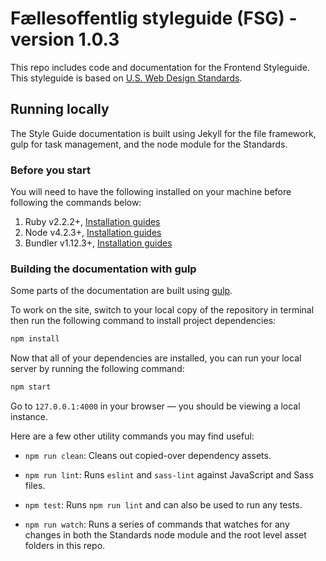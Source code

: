 # Fællesoffentlig styleguide (FSG) - version 1.0.3

This repo includes code and documentation for the Frontend Styleguide. This styleguide is based on [U.S. Web Design Standards](https://standards.usa.gov/).

## Running locally

The Style Guide documentation is built using Jekyll for the file framework, gulp for task management, and the node module for the Standards.


### Before you start

You will need to have the following installed on your machine before following the commands below:

1. Ruby v2.2.2+, [Installation guides](https://www.ruby-lang.org/en/documentation/installation/)
1. Node v4.2.3+, [Installation guides](https://nodejs.org/en/download/)
1. Bundler v1.12.3+, [Installation guides](http://bundler.io/v1.13/guides/using_bundler_in_application.html#getting-started---installing-bundler-and-bundle-init)


### Building the documentation with gulp

Some parts of the documentation are built using [gulp](http://gulpjs.com/).

To work on the site, switch to your local copy of the repository in terminal then run the following command to install project dependencies:

```sh
npm install
```

Now that all of your dependencies are installed, you can run your local server by running the following command:

```sh
npm start
```

Go to `127.0.0.1:4000` in your browser — you should be viewing a local instance.

Here are a few other utility commands you may find useful:

- `npm run clean`: Cleans out copied-over dependency assets.

- `npm run lint`: Runs `eslint` and `sass-lint` against JavaScript and Sass files.

- `npm test`: Runs `npm run lint` and can also be used to run any tests.

- `npm run watch`: Runs a series of commands that watches for any changes in both the Standards node module and the root level asset folders in this repo.